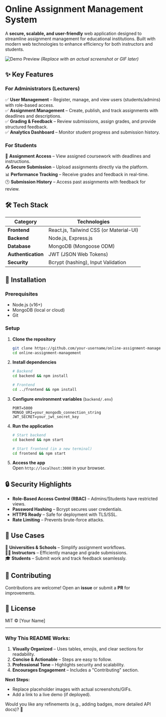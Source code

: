 # Online Assignment Management System  

A **secure, scalable, and user-friendly** web application designed to streamline assignment management for educational institutions. Built with modern web technologies to enhance efficiency for both instructors and students.  

![Demo Preview](https://via.placeholder.com/800x400?text=Online+Assignment+Management+System+Dashboard) *(Replace with an actual screenshot or GIF later)*  

## ✨ Key Features  

### **For Administrators (Lecturers)**  
✅ **User Management** – Register, manage, and view users (students/admins) with role-based access.  
✅ **Assignment Management** – Create, publish, and track assignments with deadlines and descriptions.  
✅ **Grading & Feedback** – Review submissions, assign grades, and provide structured feedback.  
✅ **Analytics Dashboard** – Monitor student progress and submission history.  

### **For Students**  
📝 **Assignment Access** – View assigned coursework with deadlines and instructions.  
📤 **Secure Submission** – Upload assignments directly via the platform.  
📊 **Performance Tracking** – Receive grades and feedback in real-time.  
🕒 **Submission History** – Access past assignments with feedback for review.  

## 🛠️ Tech Stack  

| **Category**       | **Technologies**                     |  
|--------------------|--------------------------------------|  
| **Frontend**       | React.js, Tailwind CSS (or Material-UI) |  
| **Backend**        | Node.js, Express.js                  |  
| **Database**       | MongoDB (Mongoose ODM)               |  
| **Authentication** | JWT (JSON Web Tokens)                |  
| **Security**       | Bcrypt (hashing), Input Validation   |  

## 🚀 Installation  

### **Prerequisites**  
- Node.js (v16+)  
- MongoDB (local or cloud)  
- Git  

### **Setup**  

1. **Clone the repository**  
   ```sh
   git clone https://github.com/your-username/online-assignment-management.git
   cd online-assignment-management
   ```

2. **Install dependencies**  
   ```sh
   # Backend
   cd backend && npm install

   # Frontend
   cd ../frontend && npm install
   ```

3. **Configure environment variables** (`backend/.env`)  
   ```env
   PORT=5000
   MONGO_URI=your_mongodb_connection_string
   JWT_SECRET=your_jwt_secret_key
   ```

4. **Run the application**  
   ```sh
   # Start backend
   cd backend && npm start

   # Start frontend (in a new terminal)
   cd frontend && npm start
   ```

5. **Access the app**  
   Open `http://localhost:3000` in your browser.  

## 🔒 Security Highlights  
- **Role-Based Access Control (RBAC)** – Admins/Students have restricted views.  
- **Password Hashing** – Bcrypt secures user credentials.  
- **HTTPS Ready** – Safe for deployment with TLS/SSL.  
- **Rate Limiting** – Prevents brute-force attacks.  

## 📌 Use Cases  
🏫 **Universities & Schools** – Simplify assignment workflows.  
👨‍🏫 **Instructors** – Efficiently manage and grade submissions.  
🎓 **Students** – Submit work and track feedback seamlessly.  

## 🤝 Contributing  
Contributions are welcome! Open an **issue** or submit a **PR** for improvements.  

## 📄 License  
MIT © [Your Name]  

---

### **Why This README Works:**  
1. **Visually Organized** – Uses tables, emojis, and clear sections for readability.  
2. **Concise & Actionable** – Steps are easy to follow.  
3. **Professional Tone** – Highlights security and scalability.  
4. **Encourages Engagement** – Includes a "Contributing" section.  

**Next Steps:**  
- Replace placeholder images with actual screenshots/GIFs.  
- Add a link to a live demo (if deployed).  

Would you like any refinements (e.g., adding badges, more detailed API docs)? 🚀
